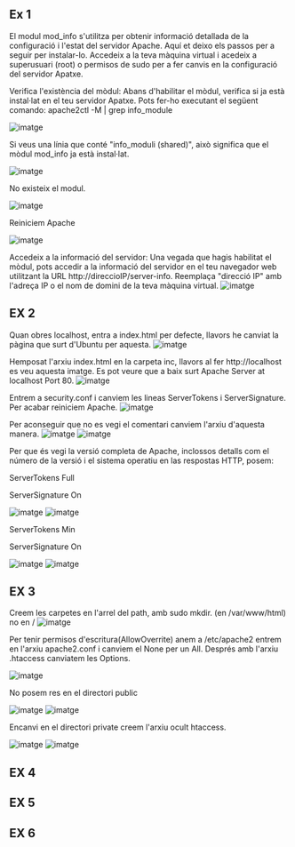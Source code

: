 ## Ex 1
El modul mod_info s'utilitza per obtenir informació detallada de la configuració i l'estat del servidor Apache. Aquí et deixo els passos per a seguir per instalar-lo.
Accedeix a la teva màquina virtual i acedeix a superusuari (root) o permisos de sudo per a fer canvis en la configuració del servidor Apatxe.

Verifica l'existència del mòdul: Abans d'habilitar el mòdul, verifica si ja està instal·lat en el teu servidor Apatxe. Pots fer-ho executant el següent comando:
apache2ctl -M | grep info_module

![imatge](https://github.com/mmonpeat/Desplegament_Aplicacions_Web/assets/115364869/a1560adf-23dd-470f-95b2-386228e421a1)

Si veus una línia que conté "info_moduli (shared)", això significa que el mòdul mod_info ja està instal·lat.

![imatge](https://github.com/mmonpeat/Desplegament_Aplicacions_Web/assets/115364869/c8c939bf-6972-472f-a3fd-8334942406d5)

No existeix el modul.

![imatge](https://github.com/mmonpeat/Desplegament_Aplicacions_Web/assets/115364869/9ac5be44-c2dd-4583-b1f0-21784363607f)

Reiniciem Apache

![imatge](https://github.com/mmonpeat/Desplegament_Aplicacions_Web/assets/115364869/5d554f77-c075-474a-b80e-96820722e3b7)

Accedeix a la informació del servidor: Una vegada que hagis habilitat el mòdul, pots accedir a la informació del servidor
en el teu navegador web utilitzant la URL http://direccioIP/server-info. Reemplaça "direcció IP" amb l'adreça IP o el nom de domini de la teva màquina virtual.
![imatge](https://github.com/mmonpeat/Desplegament_Aplicacions_Web/assets/115364869/5b1dfb99-9e87-45c6-a2db-3076b05b75db)

## EX 2

Quan obres localhost, entra a index.html per defecte, llavors he canviat la pàgina que surt d'Ubuntu per aquesta.
![imatge](https://github.com/mmonpeat/Desplegament_Aplicacions_Web/assets/115364869/eadddaf4-d483-4faf-ae70-5c09885beed2)

Hemposat l'arxiu index.html en la carpeta inc, llavors al fer http://localhost es veu aquesta imatge. Es pot veure que a baix surt Apache Server at localhost Port 80.
![imatge](https://github.com/mmonpeat/Desplegament_Aplicacions_Web/assets/115364869/10b80c90-29ac-41f3-97d7-6d62fa97cb1e)

Entrem a security.conf i canviem les lineas ServerTokens i ServerSignature. Per acabar reiniciem Apache.
![imatge](https://github.com/mmonpeat/Desplegament_Aplicacions_Web/assets/115364869/22638131-5f66-4f17-8101-27d2d5448954)

Per aconseguir que no es vegi el comentari canviem l'arxiu d'aquesta manera.
![imatge](https://github.com/mmonpeat/Desplegament_Aplicacions_Web/assets/115364869/ab824ed0-7fe8-4de8-97ff-8c8c36756560)
![imatge](https://github.com/mmonpeat/Desplegament_Aplicacions_Web/assets/115364869/8d070471-8e73-49ce-abfe-dfa95bff248a)

Per que és vegi la versió completa de Apache, inclossos detalls com el número de la versió i el sistema operatiu en las respostas HTTP, posem:

ServerTokens Full

ServerSignature On

![imatge](https://github.com/mmonpeat/Desplegament_Aplicacions_Web/assets/115364869/f673d286-72a8-4032-93d8-bc1d782053b9)
![imatge](https://github.com/mmonpeat/Desplegament_Aplicacions_Web/assets/115364869/55539f48-9f17-4ab5-af13-03e614b7944b)


ServerTokens Min

ServerSignature On

![imatge](https://github.com/mmonpeat/Desplegament_Aplicacions_Web/assets/115364869/2f4f4c33-4f63-42b3-b16f-6d80199474d7)
![imatge](https://github.com/mmonpeat/Desplegament_Aplicacions_Web/assets/115364869/3cf258c4-9423-456b-8333-a974f4a648f8)

## EX 3

Creem les carpetes en l'arrel del path, amb sudo mkdir. (en /var/www/html) no en /
![imatge](https://github.com/mmonpeat/Desplegament_Aplicacions_Web/assets/115364869/bca81598-cd25-4fdd-9678-15df613565c5)

Per tenir permisos d'escritura(AllowOverrite) anem a /etc/apache2 entrem en l'arxiu apache2.conf i canviem el None per un All.
Després amb l'arxiu .htaccess canviatem les Options.

![imatge](https://github.com/mmonpeat/Desplegament_Aplicacions_Web/assets/115364869/305b850b-237a-4bc7-bf92-0ef90937da4f)

No posem res en el directori public

![imatge](https://github.com/mmonpeat/Desplegament_Aplicacions_Web/assets/115364869/ee6ae80b-ac8b-4a43-a9a9-dfa508ffc1b0)
![imatge](https://github.com/mmonpeat/Desplegament_Aplicacions_Web/assets/115364869/30e547b0-89d8-4213-a4d6-2f86b2b0c374)

Encanvi en el directori private creem l'arxiu ocult htaccess.

![imatge](https://github.com/mmonpeat/Desplegament_Aplicacions_Web/assets/115364869/366228b3-c35e-4bf0-b65c-9174a7b29c3c)
![imatge](https://github.com/mmonpeat/Desplegament_Aplicacions_Web/assets/115364869/48f1985a-a9e2-47a4-afd5-4fcf8f6b95fc)

## EX 4

## EX 5

## EX 6

